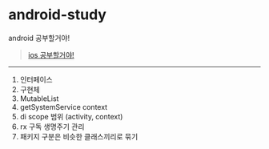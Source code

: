 # android-study
android 공부할거야!

> [ios 공부할거야!](https://github.com/sungbin5304/ios-study)

-----

1. 인터페이스
2. 구현체
3. MutableList
4. getSystemService context
5. di scope 범위 (activity, context)
6. rx 구독 생명주기 관리
7. 패키지 구분은 비슷한 클래스끼리로 묶기
